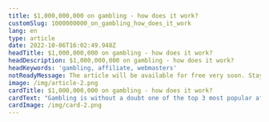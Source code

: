 ```yaml
---
title: $1,000,000,000 on gambling - how does it work?
customSlug: 1000000000_on_gambling_how_does_it_work
lang: en
type: article
date: 2022-10-06T16:02:49.948Z
headTitle: $1,000,000,000 on gambling - how does it work?
headDescription: $1,000,000,000 on gambling - how does it work?
headKeywords: 'gambling, affiliate, webmasters'
notReadyMessage: The article will be available for free very soon. Stay tuned for announcements :)
image: /img/article-2.png
cardTitle: $1,000,000,000 on gambling - how does it work?
cardText: "Gambling is without a doubt one of the top 3 most popular affiliate marketing verticals. Three-digit payouts for a lead, simple and understandable approaches to funnels, maximum simplification of work in the form of free applications and ready-made landing pages for webmasters"
cardImage: /img/card-2.png
---
```

